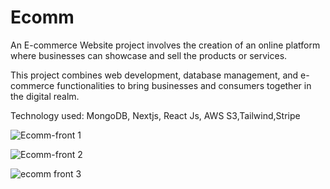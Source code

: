 # Ecomm
An E-commerce Website project involves the creation of an online platform where businesses can showcase and sell
the products or services.

This project combines web development, database management, and e-commerce functionalities to bring businesses
and consumers together in the digital realm.

Technology used: MongoDB, Nextjs, React Js, AWS S3,Tailwind,Stripe


![Ecomm-front 1](https://github.com/Suyogm32/Ecomm/assets/90822741/55851c20-9450-4ee8-ab83-8df5ce95278b)

![Ecomm-front 2](https://github.com/Suyogm32/Ecomm/assets/90822741/6294e0b6-5212-4b04-97a9-ce1fa2abad18)

![ecomm front 3](https://github.com/Suyogm32/Ecomm/assets/90822741/eb7cbc4a-6da1-49a4-85e5-fd812be70b4e)
